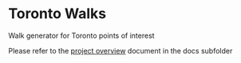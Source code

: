 # Toronto Walks
Walk generator for Toronto points of interest

Please refer to the [project overview](docs/ProjectOverview.md) document in the docs subfolder